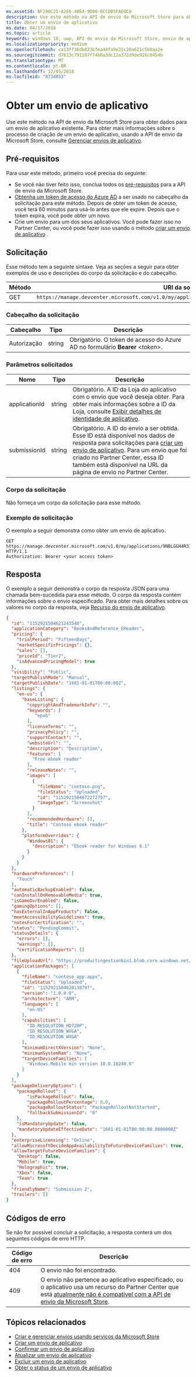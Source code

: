 ```yaml
---
ms.assetid: BF296C25-A2E6-48E4-9D08-0CCDB5FAE0C8
description: Use este método na API de envio da Microsoft Store para obter dados para um envio de aplicativo existente.
title: Obter um envio de aplicativo
ms.date: 04/17/2018
ms.topic: article
keywords: windows 10, uwp, API de envio da Microsoft Store, envio de aplicativo
ms.localizationpriority: medium
ms.openlocfilehash: ca13ff36db823bfea44fa9e31c20a621c5b8aa2e
ms.sourcegitcommit: d7613c791107f74b6a3dc12a372d9de916c0454b
ms.translationtype: MT
ms.contentlocale: pt-BR
ms.lasthandoff: 12/05/2018
ms.locfileid: "8734853"
---
```

# <a name="get-an-app-submission"></a>Obter um envio de aplicativo


Use este método na API de envio da Microsoft Store para obter dados para um envio de aplicativo existente. Para obter mais informações sobre o processo de criação de um envio de aplicativo, usando a API de envio da Microsoft Store, consulte [Gerenciar envios de aplicativo](manage-app-submissions.md).

## <a name="prerequisites"></a>Pré-requisitos

Para usar este método, primeiro você precisa do seguinte:

* Se você não tiver feito isso, conclua todos os [pré-requisitos](create-and-manage-submissions-using-windows-store-services.md#prerequisites) para a API de envio da Microsoft Store.
* [Obtenha um token de acesso do Azure AD](create-and-manage-submissions-using-windows-store-services.md#obtain-an-azure-ad-access-token) a ser usado no cabeçalho da solicitação para este método. Depois de obter um token de acesso, você terá 60 minutos para usá-lo antes que ele expire. Depois que o token expira, você pode obter um novo.
* Crie um envio para um dos seus aplicativos. Você pode fazer isso no Partner Center, ou você pode fazer isso usando o método [criar um envio de aplicativo](create-an-app-submission.md) .

## <a name="request"></a>Solicitação

Esse método tem a seguinte sintaxe. Veja as seções a seguir para obter exemplos de uso e descrições do corpo da solicitação e do cabeçalho.

| Método | URI da solicitação                                                      |
|--------|------------------------------------------------------------------|
| GET   | ```https://manage.devcenter.microsoft.com/v1.0/my/applications/{applicationId}/submissions/{submissionId} ``` |


### <a name="request-header"></a>Cabeçalho da solicitação

| Cabeçalho        | Tipo   | Descrição                                                                 |
|---------------|--------|-----------------------------------------------------------------------------|
| Autorização | string | Obrigatório. O token de acesso do Azure AD no formulário **Bearer** &lt;*token*&gt;. |


### <a name="request-parameters"></a>Parâmetros solicitados

| Nome        | Tipo   | Descrição                                                                 |
|---------------|--------|-----------------------------------------------------------------------------|
| applicationId | string | Obrigatório. A ID da Loja do aplicativo com o envio que você deseja obter. Para obter mais informações sobre a ID da Loja, consulte [Exibir detalhes de identidade de aplicativo](https://msdn.microsoft.com/windows/uwp/publish/view-app-identity-details).  |
| submissionId | string | Obrigatório. A ID do envio a ser obtida. Esse ID está disponível nos dados de resposta para solicitações para [criar um envio de aplicativo](create-an-app-submission.md). Para um envio que foi criado no Partner Center, essa ID também está disponível na URL da página de envio no Partner Center.  |


### <a name="request-body"></a>Corpo da solicitação

Não forneça um corpo da solicitação para esse método.

### <a name="request-example"></a>Exemplo de solicitação

O exemplo a seguir demonstra como obter um envio de aplicativo.

```
GET https://manage.devcenter.microsoft.com/v1.0/my/applications/9NBLGGH4R315/submissions/1152921504621243680 HTTP/1.1
Authorization: Bearer <your access token>
```

## <a name="response"></a>Resposta

O exemplo a seguir demonstra o corpo da resposta JSON para uma chamada bem-sucedida para esse método. O corpo da resposta contém informações sobre o envio especificado. Para obter mais detalhes sobre os valores no corpo da resposta, veja [Recurso do envio de aplicativo](manage-app-submissions.md#app-submission-object).

```json
{
  "id": "1152921504621243540",
  "applicationCategory": "BooksAndReference_EReader",
  "pricing": {
    "trialPeriod": "FifteenDays",
    "marketSpecificPricings": {},
    "sales": [],
    "priceId": "Tier2",
    "isAdvancedPricingModel": true
  },
  "visibility": "Public",
  "targetPublishMode": "Manual",
  "targetPublishDate": "1601-01-01T00:00:00Z",
  "listings": {
    "en-us": {
      "baseListing": {
        "copyrightAndTrademarkInfo": "",
        "keywords": [
           "epub"
        ],
        "licenseTerms": "",
        "privacyPolicy": "",
        "supportContact": "",
        "websiteUrl": "",
        "description": "Description",
        "features": [
          "Free ebook reader"
        ],
        "releaseNotes": "",
        "images": [
          {
            "fileName": "contoso.png",
            "fileStatus": "Uploaded",
            "id": "1152921504672272757",
            "imageType": "Screenshot"
          }
        ],
        "recommendedHardware": [],
        "title": "Contoso ebook reader"
      },
      "platformOverrides": {
        "Windows81": {
          "description": "Ebook reader for Windows 8.1"
        }
      }
    }
  },
  "hardwarePreferences": [
    "Touch"
  ],
  "automaticBackupEnabled": false,
  "canInstallOnRemovableMedia": true,
  "isGameDvrEnabled": false,
  "gamingOptions": [],
  "hasExternalInAppProducts": false,
  "meetAccessibilityGuidelines": true,
  "notesForCertification": "",
  "status": "PendingCommit",
  "statusDetails": {
    "errors": [],
    "warnings": [],
    "certificationReports": []
  },
  "fileUploadUrl": "https://productingestionbin1.blob.core.windows.net/ingestion/387a9ea8-a412-43a9-8fb3-a38d03eb483d?sv=2014-02-14&sr=b&sig=sdd12JmoaT6BhvC%2BZUrwRweA%2Fkvj%2BEBCY09C2SZZowg%3D&se=2016-06-17T18:32:26Z&sp=rwl",
  "applicationPackages": [
    {
      "fileName": "contoso_app.appx",
      "fileStatus": "Uploaded",
      "id": "1152921504620138797",
      "version": "1.0.0.0",
      "architecture": "ARM",
      "languages": [
        "en-US"
      ],
      "capabilities": [
        "ID_RESOLUTION_HD720P",
        "ID_RESOLUTION_WVGA",
        "ID_RESOLUTION_WXGA"
      ],
      "minimumDirectXVersion": "None",
      "minimumSystemRam": "None",
      "targetDeviceFamilies": [
        "Windows.Mobile min version 10.0.10240.0"
      ]
    }
  ],
  "packageDeliveryOptions": {
    "packageRollout": {
        "isPackageRollout": false,
        "packageRolloutPercentage": 0.0,
        "packageRolloutStatus": "PackageRolloutNotStarted",
        "fallbackSubmissionId": "0"
    },
    "isMandatoryUpdate": false,
    "mandatoryUpdateEffectiveDate": "1601-01-01T00:00:00.0000000Z"
  },
  "enterpriseLicensing": "Online",
  "allowMicrosoftDecideAppAvailabilityToFutureDeviceFamilies": true,
  "allowTargetFutureDeviceFamilies": {
    "Desktop": false,
    "Mobile": true,
    "Holographic": true,
    "Xbox": false,
    "Team": true
  },
  "friendlyName": "Submission 2",
  "trailers": []
}
```

## <a name="error-codes"></a>Códigos de erro

Se não for possível concluir a solicitação, a resposta conterá um dos seguintes códigos de erro HTTP.

| Código de erro |  Descrição   |
|--------|------------------|
| 404  | O envio não foi encontrado. |
| 409  | O envio não pertence ao aplicativo especificado, ou o aplicativo usa um recurso do Partner Center que está [atualmente não é compatível com a API de envio da Microsoft Store](create-and-manage-submissions-using-windows-store-services.md#not_supported). |   


## <a name="related-topics"></a>Tópicos relacionados

* [Criar e gerenciar envios usando serviços da Microsoft Store](create-and-manage-submissions-using-windows-store-services.md)
* [Criar um envio de aplicativo](create-an-app-submission.md)
* [Confirmar um envio de aplicativo](commit-an-app-submission.md)
* [Atualizar um envio de aplicativo](update-an-app-submission.md)
* [Excluir um envio de aplicativo](delete-an-app-submission.md)
* [Obter o status de um envio de aplicativo](get-status-for-an-app-submission.md)
